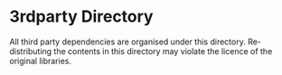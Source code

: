 3rdparty Directory
==================

All third party dependencies are organised under this directory. Re-distributing the contents in this directory may violate the licence of the original libraries.
